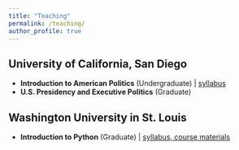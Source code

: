 ```yaml
---
title: "Teaching"
permalink: /teaching/
author_profile: true
---
```


## University of California, San Diego
- **Introduction to American Politics** (Undergraduate) \| [syllabus](/files/syl/intro_ap_syl.pdf)
- **U.S. Presidency and Executive Politics** (Graduate) 

## Washington University in St. Louis
- **Introduction to Python** (Graduate) \| [syllabus, course materials](https://github.com/bennoble/python_summer2021)
	
<!-- ## Teaching Assistant
- Causal Inference (Christopher Lucas, Graduate Level), Spring 2022
	+ [Link to `R`-based lab exercises](https://github.com/bennoble/causal-inference-2022) I created for the course.
- Game Theory I (Keith Schnakenberg, Graduate Level), Fall 2021
- Introduction to Python (Patrick Cunha Silva, Graduate Level), Summer 2020
- American Political Behavior (Betsy Sinclair, Graduate Level), Spring 2020
- Introduction to American Politics (Andrew Reeves, Undergraduate Level), Fall 2019 -->